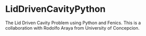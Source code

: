 # LidDrivenCavityPython
The Lid Driven Cavity Problem using Python and Fenics.
This is a collaboration with Rodolfo Araya from University of Concepcion.
